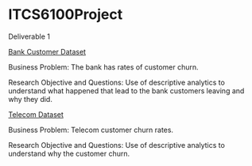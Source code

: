 # ITCS6100Project
Deliverable 1 

<ins>Bank Customer Dataset </ins>

Business Problem: The bank has rates of customer churn. 

Research Objective and Questions: Use of descriptive analytics to understand what happened that lead to the bank customers leaving and why they did. 



<ins>Telecom Dataset </ins>

Business Problem: Telecom customer churn rates. 

Research Objective and Questions: Use of descriptive analytics to understand why the customer churn. 
